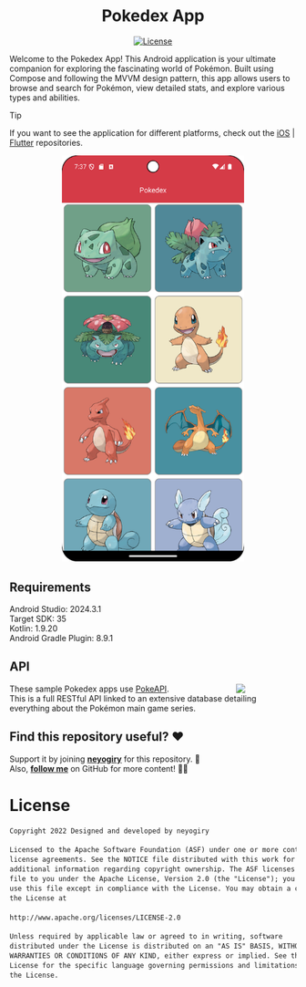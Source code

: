 <h1 align="center">Pokedex App</h1>

<p align="center">
  <a href="https://opensource.org/licenses/Apache-2.0"><img alt="License" src="https://img.shields.io/badge/License-Apache%202.0-blue.svg"/></a>
</p>

Welcome to the Pokedex App! This Android application is your ultimate companion for exploring the fascinating world of Pokémon. Built using Compose and following the MVVM design pattern, this app allows users to browse and search for Pokémon, view detailed stats, and explore various types and abilities.

> [!TIP]
> If you want to see the application for different platforms, check out the [iOS](https://github.com/neyogiry/iOS-Pokedex) | [Flutter](https://github.com/neyogiry/Flutter-Pokedex) repositories.

<p align="center">
<img src="/readme/pokemon_list.png" width="320"/>
</p>

## Requirements
Android Studio: 2024.3.1 <br>
Target SDK: 35 <br>
Kotlin: 1.9.20 <br>
Android Gradle Plugin: 8.9.1

## API
<img src="https://user-images.githubusercontent.com/24237865/83422649-d1b1d980-a464-11ea-8c91-a24fdf89cd6b.png" align="right" width="21%"/>

These sample Pokedex apps use [PokeAPI](https://pokeapi.co/).<br>
This is a full RESTful API linked to an extensive database detailing everything about the Pokémon main game series.

## Find this repository useful? ♥️
Support it by joining __[neyogiry](https://github.com/neyogiry/Android-Pokedex/stargazers)__ for this repository. 🌟 <br>
Also, __[follow me](https://github.com/neyogiry)__ on GitHub for more content! 👨‍💻

# License
```xml
Copyright 2022 Designed and developed by neyogiry

Licensed to the Apache Software Foundation (ASF) under one or more contributor
license agreements. See the NOTICE file distributed with this work for
additional information regarding copyright ownership. The ASF licenses this
file to you under the Apache License, Version 2.0 (the "License"); you may not
use this file except in compliance with the License. You may obtain a copy of
the License at

http://www.apache.org/licenses/LICENSE-2.0

Unless required by applicable law or agreed to in writing, software
distributed under the License is distributed on an "AS IS" BASIS, WITHOUT
WARRANTIES OR CONDITIONS OF ANY KIND, either express or implied. See the
License for the specific language governing permissions and limitations under
the License.
```
